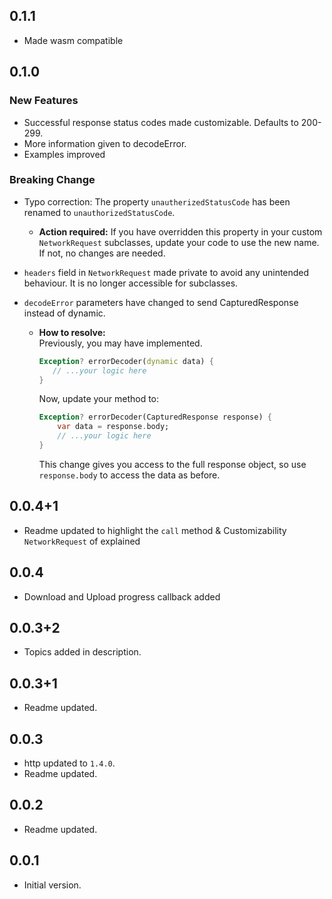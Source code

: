 ## 0.1.1
- Made wasm compatible

## 0.1.0

### New Features
- Successful response status codes made customizable. Defaults to 200-299. 
- More information given to decodeError.
- Examples improved

### Breaking Change
- Typo correction: The property `unautherizedStatusCode` has been renamed to `unauthorizedStatusCode`.  
    - **Action required:** If you have overridden this property in your custom `NetworkRequest` subclasses, update your code to use the new name. If not, no changes are needed.

- `headers` field in `NetworkRequest` made private to avoid any unintended behaviour. It is no longer accessible for subclasses.

- `decodeError` parameters have changed to send CapturedResponse instead of dynamic.
    - **How to resolve:**  
        Previously, you may have implemented.  
         ```dart
        Exception? errorDecoder(dynamic data) {
            // ...your logic here
        }
        ```
        Now, update your method to:  
        ```dart
        Exception? errorDecoder(CapturedResponse response) {
            var data = response.body;
            // ...your logic here
        }
        ```
        This change gives you access to the full response object, so use `response.body` to access the data as before.

## 0.0.4+1

- Readme updated to highlight the `call` method & Customizability `NetworkRequest` of explained

## 0.0.4

- Download and Upload progress callback added

## 0.0.3+2

- Topics added in description.

## 0.0.3+1

- Readme updated.

## 0.0.3

- http updated to `1.4.0`.
- Readme updated.

## 0.0.2

- Readme updated.

## 0.0.1

- Initial version.